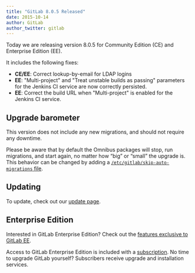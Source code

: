 ```yaml
---
title: "GitLab 8.0.5 Released"
date: 2015-10-14
author: GitLab
author_twitter: gitlab
---
```


Today we are releasing version 8.0.5 for Community Edition (CE) and Enterprise
Edition (EE).

It includes the following fixes:

- **CE/EE**: Correct lookup-by-email for LDAP logins
- **EE**: "Multi-project" and "Treat unstable builds as passing" parameters for
  the Jenkins CI service are now correctly persisted.
- **EE**: Correct the build URL when "Multi-project" is enabled for the Jenkins
  CI service.

<!-- more -->

## Upgrade barometer

This version does not include any new migrations, and should not require any
downtime.

Please be aware that by default the Omnibus packages will stop, run migrations,
and start again, no matter how “big” or “small” the upgrade is. This behavior
can be changed by adding a [`/etc/gitlab/skip-auto-migrations`
file](http://doc.gitlab.com/omnibus/update/README.html).

## Updating

To update, check out our [update page](https://about.gitlab.com/update).

## Enterprise Edition

Interested in GitLab Enterprise Edition?
Check out the [features exclusive to GitLab EE](http://about.gitlab.com/features/#enterprise).

Access to GitLab Enterprise Edition is included with a [subscription](http://www.gitlab.com/pricing).
No time to upgrade GitLab yourself?
Subscribers receive upgrade and installation services.
